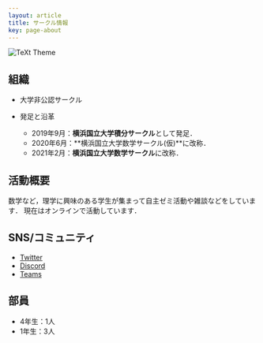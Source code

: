 ```yaml
---
layout: article
title: サークル情報
key: page-about
---
```


![TeXt Theme](https://raw.githubusercontent.com/ynu-math/ynu-math.github.io/master/assets/images/logo.png)

## 組織

- 大学非公認サークル

- 発足と沿革
  - 2019年9月：**横浜国立大学積分サークル**として発足．
  - 2020年6月：**横浜国立大学数学サークル(仮)**に改称．
  - 2021年2月：**横浜国立大学数学サークル**に改称．

## 活動概要

数学など，理学に興味のある学生が集まって自主ゼミ活動や雑談などをしています．
現在はオンラインで活動しています．

## SNS/コミュニティ

- [Twitter](https://twitter.com/ynu_integral)
- [Discord](https://discord.gg/9RTQz3FyQc)
- [Teams](https://teams.microsoft.com/join/9cypkdpsheqm)

## 部員

- 4年生：1人
- 1年生：3人